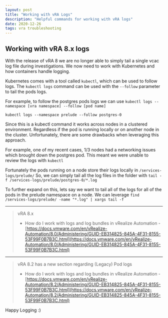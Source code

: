 ```yaml
---
layout: post
title: "Working with vRA Logs"
description: "Helpful commands for working with vRA logs"
date: 2020-12-26
tags: vra troubleshooting
---
```


## Working with vRA 8.x logs

With the release of vRA 8 we are no longer able to simply tail a single vcac log file during investigations. We now need to work with Kubernetes and how containers handle logging.

Kubernetes comes with a tool called ``kubectl``, which can be used to follow logs. The ``kubectl logs`` command can be used with the ``--follow`` parameter to tail the pods logs.

For example, to follow the postgres pods logs we can use ``kubectl logs --namespace [vra namespace] --follow [pod name]``

``kubectl logs --namespace prelude --follow postgres-0``

Since this is a kubectl command it works across nodes in a clustered environment. Regardless if the pod is running locally or on another node in the cluster. Unfortunately, there are some drawbacks when leveraging this approach.

For example, one of my recent cases, 1/3 nodes had a networking issues which brought down the postgres pod. This meant we were unable to review the logs with ``kubectl``

Fortunately the pods running on a node store their logs locally in ``/services-logs/prelude/``
So, we can simply tail all the log files in the folder with ``tail -f /services-logs/prelude/postgres-0/*.log``

To further expand on this, lets say we want to tail all of the logs for all of the pods in the prelude namespace on a node.
We can leverage ``find /services-logs/prelude/ -name "*.log" | xargs tail -f``

---

> vRA 8.x
>
> * How do I work with logs and log bundles in vRealize Automation - [https://docs.vmware.com/en/vRealize-Automation/8.0/Administering/GUID-EB314825-845A-4F31-8155-53F99F0B7B3C.html](https://docs.vmware.com/en/vRealize-Automation/8.0/Administering/GUID-EB314825-845A-4F31-8155-53F99F0B7B3C.html)

---

> vRA 8.2 has a new section regarding (Legacy) Pod logs
>
> * How do I work with logs and log bundles in vRealize Automation - [https://docs.vmware.com/en/vRealize-Automation/8.2/Administering/GUID-EB314825-845A-4F31-8155-53F99F0B7B3C.html](https://docs.vmware.com/en/vRealize-Automation/8.2/Administering/GUID-EB314825-845A-4F31-8155-53F99F0B7B3C.html)

Happy Logging :)

